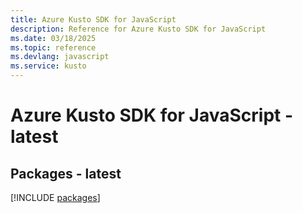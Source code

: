 ```yaml
---
title: Azure Kusto SDK for JavaScript
description: Reference for Azure Kusto SDK for JavaScript
ms.date: 03/18/2025
ms.topic: reference
ms.devlang: javascript
ms.service: kusto
---
```

# Azure Kusto SDK for JavaScript - latest
## Packages - latest
[!INCLUDE [packages](kusto-index.md)]
